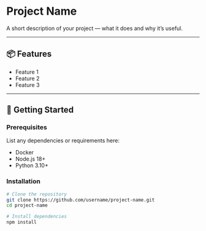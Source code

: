 # Project Name

A short description of your project — what it does and why it’s useful.

---

## 📦 Features
- Feature 1
- Feature 2
- Feature 3

---

## 🚀 Getting Started

### Prerequisites
List any dependencies or requirements here:
- Docker
- Node.js 18+
- Python 3.10+

### Installation
```bash
# Clone the repository
git clone https://github.com/username/project-name.git
cd project-name

# Install dependencies
npm install
